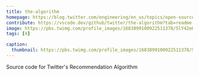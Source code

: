 ```yaml
---
title: the-algorithm
homepage: https://blog.twitter.com/engineering/en_us/topics/open-source/2023/twitter-recommendation-algorithm
contribute: https://vscode.dev/github/twitter/the-algorithm?tab=readme-ov-file#contributing
image: https://pbs.twimg.com/profile_images/1683899100922511378/5lY42eHs_200x200.jpg
tags: [X]

caption:
  thumbnail: https://pbs.twimg.com/profile_images/1683899100922511378/5lY42eHs_200x200.jpg
---
```


Source code for Twitter's Recommendation Algorithm